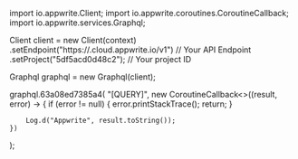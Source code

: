 import io.appwrite.Client;
import io.appwrite.coroutines.CoroutineCallback;
import io.appwrite.services.Graphql;

Client client = new Client(context)
    .setEndpoint("https://<REGION>.cloud.appwrite.io/v1") // Your API Endpoint
    .setProject("5df5acd0d48c2"); // Your project ID

Graphql graphql = new Graphql(client);

graphql.63a08ed7385a4(
    "[QUERY]",
    new CoroutineCallback<>((result, error) -> {
        if (error != null) {
            error.printStackTrace();
            return;
        }

        Log.d("Appwrite", result.toString());
    })
);
